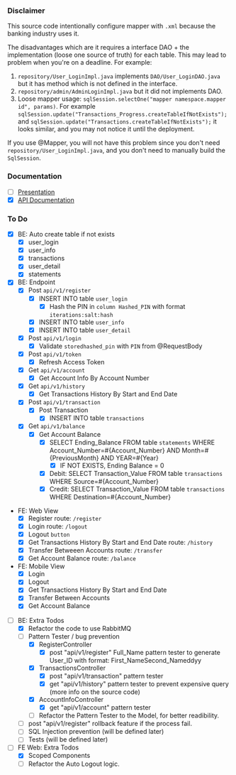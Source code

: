 ### Disclaimer

This source code intentionally configure mapper with `.xml` because the banking industry uses it.

The disadvantages which are it requires a interface DAO + the implementation (loose one source of truth) for each table. This may lead to problem when you're on a deadline. For example:
1. `repository/User_LoginImpl.java` implements `DAO/User_LoginDAO.java` but it has method which is not defined in the interface.
2. `repository/admin/AdminLoginImpl.java` but it did not implements DAO.
3. Loose mapper usage: `sqlSession.selectOne("mapper namespace.mapper id", params)`. For example `sqlSession.update("Transactions_Progress.createTableIfNotExists");` and `sqlSession.update("Transactions.createTableIfNotExists");` it looks similar, and you may not notice it until the deployment.

If you use @Mapper, you will not have this problem since you don't need `repository/User_LoginImpl.java`, and you don't need to manually build the `SqlSession`.

### Documentation

- [ ] [Presentation](https://lnkd.in/gGJ36Pz)
- [x] [API Documentation](https://lnkd.in/gFYxHAs)

### To Do

- [x] BE: Auto create table if not exists
  - [x] user_login
  - [x] user_info
  - [x] transactions
  - [x] user_detail
  - [x] statements

- [x] BE: Endpoint
  - [x] Post `api/v1/register`
    - [x] INSERT INTO table `user_login`
      - [x] Hash the PIN in `column Hashed_PIN` with format `iterations:salt:hash`
    - [x] INSERT INTO table `user_info`
    - [x] INSERT INTO table `user_detail`
  - [x] Post `api/v1/login`
    - [x] Validate `storedhashed_pin` with `PIN` from @RequestBody
  - [x] Post `api/v1/token`
    - [x] Refresh Access Token
  - [x] Get `api/v1/account`
    - [x] Get Account Info By Account Number
  - [x] Get `api/v1/history`
    - [x] Get Transactions History By Start and End Date
  - [x] Post `api/v1/transaction`
    - [x] Post Transaction
      - [x] INSERT INTO table `transactions`
  - [x] Get `api/v1/balance`
    - [x] Get Account Balance
      - [x] SELECT Ending_Balance FROM table `statements` WHERE Account_Number=#{Account_Number} AND Month=#{PreviousMonth} AND YEAR=#{Year}
        - [x] IF NOT EXISTS, Ending Balance = 0
      - [x] Debit: SELECT Transaction_Value FROM table `transactions` WHERE Source=#{Account_Number}
      - [x] Credit: SELECT Transaction_Value FROM table `transactions` WHERE Destination=#{Account_Number}

- FE: Web View
  - [x] Register route: `/register`
  - [x] Login route: `/logout`
  - [x] Logout `button`
  - [x] Get Transactions History By Start and End Date route: `/history`
  - [x] Transfer Betweeen Accounts route: `/transfer`
  - [x] Get Account Balance route: `/balance`

- FE: Mobile View
  - [x] Login
  - [x] Logout
  - [x] Get Transactions History By Start and End Date
  - [x] Transfer Between Accounts
  - [x] Get Account Balance

- [ ] BE: Extra Todos
  - [x] Refactor the code to use RabbitMQ
  - [ ] Pattern Tester / bug prevention
    - [x] RegisterController
      - [x] post "api/v1/register" Full_Name pattern tester to generate User_ID with format: First_NameSecond_Nameddyy
    - [x] TransactionsController
      - [x] post "api/v1/transaction" pattern tester
      - [x] get "api/v1/history" pattern tester to prevent expensive query (more info on the source code)
    - [x] AccountInfoController
      - [x] get "api/v1/account" pattern tester
    - [ ] Refactor the Pattern Tester to the Model, for better readibility.
  - [ ] post "api/v1/register" rollback feature if the process fail.
  - [ ] SQL Injection prevention (will be defined later)
  - [ ] Tests (will be defined later)

- [ ] FE Web: Extra Todos
  - [x] Scoped Components
  - [ ] Refactor the Auto Logout logic.